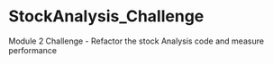 # StockAnalysis_Challenge
Module 2 Challenge - Refactor the stock Analysis code and measure performance
